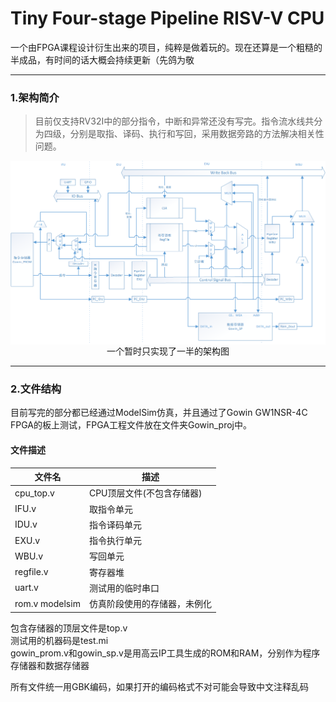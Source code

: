 # Tiny Four-stage Pipeline RISV-V CPU

一个由FPGA课程设计衍生出来的项目，纯粹是做着玩的。现在还算是一个粗糙的半成品，有时间的话大概会持续更新（先鸽为敬

----

### 1.架构简介
> 目前仅支持RV32I中的部分指令，中断和异常还没有写完。指令流水线共分为四级，分别是取指、译码、执行和写回，采用数据旁路的方法解决相关性问题。

<div align=center>
  <img src="https://raw.githubusercontent.com/Oxoxxidane/Tiny-RISC-V-CPU/main/%E6%9E%B6%E6%9E%84%E5%9B%BE.png"  style="width:600px; vertical-align:middle;" />
  <span><br/>一个暂时只实现了一半的架构图</span>
</div>

---

### 2.文件结构

目前写完的部分都已经通过ModelSim仿真，并且通过了Gowin GW1NSR-4C FPGA的板上测试，FPGA工程文件放在文件夹Gowin_proj中。

#### 文件描述

| 文件名      | 描述   |
| --------   | ----- |
| cpu_top.v      | CPU顶层文件(不包含存储器)  |
| IFU.v         | 取指令单元  |
| IDU.v         | 指令译码单元 |
| EXU.v| 指令执行单元 |
| WBU.v | 写回单元 |
| regfile.v | 寄存器堆 |
| uart.v | 测试用的临时串口 |
| rom.v modelsim | 仿真阶段使用的存储器，未例化 |

包含存储器的顶层文件是top.v  
测试用的机器码是test.mi  
gowin_prom.v和gowin_sp.v是用高云IP工具生成的ROM和RAM，分别作为程序存储器和数据存储器  

所有文件统一用GBK编码，如果打开的编码格式不对可能会导致中文注释乱码
